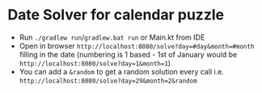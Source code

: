# Date Solver for calendar puzzle

- Run `./gradlew run`/`gradlew.bat run` or Main.kt from IDE
- Open in browser `http://localhost:8080/solve?day=#day&month=#month` filling in the date (numbering is 1 based - 1st of January would be `http://localhost:8080/solve?day=1&month=1`)
- You can add a `&random` to get a random solution every call i.e. `http://localhost:8080/solve?day=29&month=2&random`